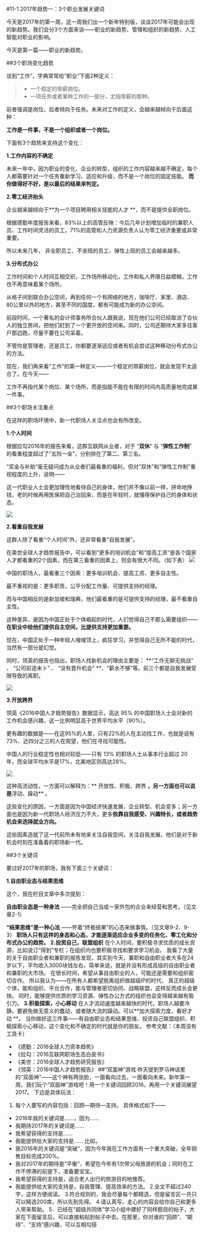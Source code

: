 #11-1 2017年趋势一：3个职业发展关键词 

今天是2017年的第一周，这一周我们出一个新年特别版，谈谈2017年可能会出现的新趋势。我们会分3个方面来谈——职业的新趋势、管理和组织的新趋势、人工智能对职业的影响。

今天是第一篇——职业的新趋势。

##3个职场变化趋势

谈到“工作”，字典常常给“职业”下面2种定义：
>- 一个稳定的带薪岗位。
>- 一项任务或者某种工作的一部分，尤指带薪的那种。

前者强调是岗位，后者倾向于任务。未来对工作的定义，会越来越倾向于后面这种：

**工作是一件事，不是一个组织或者一个岗位。**

下面有3个趋势来支持这个变化：

**1.工作内容的不确定**

未来一年中，因为职业的变化、企业的转型，组织的工作内容越来越不确定，每个人都需要针对一个任务重新学习、适应和升级，而不是一个岗位的固定技能。 **而你做得好不好，是以最后的结果来判定。**

**2.零工经济抬头**

企业越来越倾向于**为一个项目聘用相关技能的人才 **，而不是提供全职岗位。

根据德勤年度报告来看，83%以上的高管反映：今后几年计划增加临时的兼职人员、工作时间灵活的员工，71%的高管和人力资源负责人认为零工经济重要或非常重要。

所以未来几年， 非全职员工、不坐班的员工、弹性上班的员工会越来越多。

**3.分布式办公**

工作时间和个人时间互相交织，工作场所移动化，工作和私人界限日益模糊，工作也不再意味着某个场所。

从格子间到联合办公空间，再到任何一个有网络的地方，咖啡厅、家里、酒店、80公里以外的地方，甚至不同的国度，都有可能成为新的办公空间。

前段时间，一个著名的会计师事务所合伙人跟我说，现在他们公司已经取消了合伙人的独立房间，把他们赶到了一个更开放的空间来。同时，公司还期待大家多往客户那边跑，尽量不要在公司呆着。

不管你是管理者，还是员工，你都要逐渐适应或者有机会尝试这种移动分布式办公的方法。

现在，我们再来看“工作”的第一种定义——一个稳定的带薪岗位，就会发现不太适合了。在今天—— 

工作不再指代某个岗位、某个场所，而是指能不能在有限的时间内高质量地完成某一件事。

##3个职场关注重点

在这样的职场环境中，新一代职场人关注点也会有所改变。

**1.个人时间**

根据拉勾2016年的报告来看，这群互联网从业者，对于 “**双休**” 与 “**弹性工作制**” 的看重程度超过了“五险一金”，分别排在了第二、第三名。

“奖金与补助”毫无疑问成为从业者们最看重的福利，但对“双休”和“弹性工作制”重视程度的上升，说明——

这一代职业人士会更加理性地看待自己的身体，他们并不像以前一样，拼命地挣钱，老的时候再用医保把自己治回来，而是在年轻时，就懂得保护自己的身体和状态。

![](./_image/img_1507.jpg)


**2.看重自我发展**

这群人除了看重“个人时间”外，还非常看重“自我发展”。

在美世全球人才趋势报告中，可以看到“更多的培训机会”和“提高工资”是各个国家人才都看重的2个因素，而在第三看重的因素上，则会有很大不同。（如下表）
![](./_image/img_1508.jpg)


中国的职场人，最看重三个因素：更多培训机会、提高工资、更多自主性。

最不重视的是：更多职责，公平分配工作量、可提供支持的经理。

而与中国相反的是新加坡和瑞典，他们最看重的是可提供支持的经理，最不看重自主性。

这种差异，是因为中国正处于个体崛起的时代，人们觉得自己不那么需要组织—— **在职业中给他们提供自主空间，比提供支持更加重要。** 

现在，中国正处于一种年轻人嗖嗖顶上，疯狂学习，并觉得自己无所不能的时代，当然有一部分是幻觉。

同时，领英的报告也指出，职场人找新机会的理由主要是： **“工作无聊无挑战” 、 “公司前途未卜” 、 “没有晋升机会” **、“薪水不够”等。前三个都是自我发展受限导致的离职。

![](./_image/img_1509.jpg)

**3.开放跨界**

领英《2016中国人才趋势报告》数据显示，高达 95% 的中国职场人士会对新的工作机会感兴趣，这一比例明显高于世界平均水平（90%）。

更有趣的数据是——在这95%的人里，只有22%的人在主动找工作，也就是说有73%、近四分之三的人在观望，他们在寻找可能性。

中国人的行业稳定性也相对较低——只有 13% 的职场人士从事本行业超过 20 年，而全球平均水平是17%，北美地区则高达28%。

![](./_image/img_1510.jpg)

这种高流动性，一方面可以解释为：** 开放性、积极、跨界 **，另一方面也可以说是**浮动、躁动** 。

这些变化的原因，一方面是因为中国经济快速发展，企业转型、机会变多；另一方面也是因为新一代职场人经济压力不大，更多**依靠自我感受、兴趣特长，或者趋势机会来选择就业方向。**

这些因素造就了这一代前所未有地来关注自我空间，关注自我发展，他们是对于新机会时刻在准备着的职场新一代。

##3个关键词

要过好2017年的职场，我有下面三个关键词：

**1.自由职业态与结果思维**

这个，我在栏目文章中多次提到：

**自由职业态是一种身法** ——完全把自己当成一家外包的企业来经营和思考。（见文章2-1）

**“结果思维”是一种心法** ——怀着“终极结果”的心态来做事情。（见文章9-2、9-3）
**职场人只有这样的身态和心态，才能逐渐适应企业多变的任务化、零工化和分布式办公的趋势。**
**2.投资自己，联盟组织**
在个人时间，要积极寻求优质的成长资源，比如说订“得到”专栏；在组织内也要积极寻找和要求学习机会。
我看了大量的关于自由职业者和兼职的报告发现，其实到今天，兼职和自由职业者大多在24岁以下，平均收入3000块钱左右，简单来说，就是并没有形成高级的自由职业者和兼职的大市场。
在很长时间，希望从事自由职业的人，可能还是需要和组织密切合作。
所以我认为——在所有人都希望脱离组织做超级IP的时代，  真正的超级个体，能和组织、平台合作，能与管理者密切协同、战略联盟，这样反而成长会更快。
同时，能够提供优质的学习资源、弹性办公方式的组织也会变得越来越有吸引力。
**3.积极探索，小心移动**
在人才流动速度越来越快的时代，职场人越要冷静。要避免做无意义的蠢动，或者随大流的躁动。可以**加大探索力度，看好才动 **。
当你做好这三件事——有自由职业态和结果思维、投资自己联盟组织、积极探索小心移动，这个变化和不确定的时代就是你的朋友。
参考文献：（本周没有工具卡）
- 《德勤：2016全球人力资本趋势》
- 《拉勾：2016互联网职场生态白皮书》
- 《美世：2016全球人才趋势研究报告》
- 《领英：2016中国人才趋势报告》
##“双面神”游戏
昨天提到罗马神话里的“双面神”——这个神有两张脸，一面看向过去，一面看向未来。新年第一周，我们玩个“双面神”游戏吧！用一个关键词回顾2016，再用一个关键词展望2017。
下边是具体玩法：
1.	每个人要写的内容包括：回顾—期待—支持。
具体格式如下——
- 2016年我的关键词是……，因为…… 
- 我期待2017年的关键词是……
- 我希望获得的支持是……
- 我能提供给大家的支持是……
比如，
- 我2016年的关键词是“突破”，因为今年我在工作方面有一个重大突破，全年销售目标完成200%。
- 我对2017年的期待是“平衡”，希望在今年有1次带父母旅游的机会；同时在工作不停滞的前提下，准备要宝宝。
- 我希望获得的支持是，适合老人出行的旅游目的地推荐。
- 我能提供给大家的支持是，自我管理、提高效率的方法。
2.全文不超过240字，这样方便阅读。
3.符合规则的，我会尽量每个都精选，但是留言区一共只可以精选200席，所以先到先得。
4.请认真写，走心的内容会给你自己和更多人带来帮助。
5．已经在“超级共同体”学习小组中建好了同样题目的帖子，大家在下面留言后，可以直接粘贴到帖子中去。在那里，你对谁的“回顾”、“期待”、“支持”感兴趣，可以互相勾搭